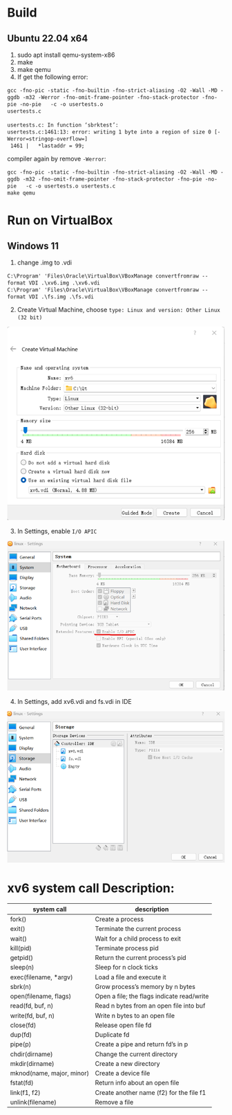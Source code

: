 # Build
## Ubuntu 22.04 x64
1. sudo apt install qemu-system-x86
2. make
3. make qemu
4. If get the following error:
```
gcc -fno-pic -static -fno-builtin -fno-strict-aliasing -O2 -Wall -MD -ggdb -m32 -Werror -fno-omit-frame-pointer -fno-stack-protector -fno-pie -no-pie   -c -o usertests.o
usertests.c

usertests.c: In function ‘sbrktest’:
usertests.c:1461:13: error: writing 1 byte into a region of size 0 [-Werror=stringop-overflow=]
 1461 |   *lastaddr = 99;
 ```
 compiler again by remove ```-Werror```:
 ```
 gcc -fno-pic -static -fno-builtin -fno-strict-aliasing -O2 -Wall -MD -ggdb -m32 -fno-omit-frame-pointer -fno-stack-protector -fno-pie -no-pie   -c -o usertests.o usertests.c
 make qemu
 ```
 
 # Run on VirtualBox
 ## Windows 11
 1. change .img to .vdi
 ```
 C:\Program' 'Files\Oracle\VirtualBox\VBoxManage convertfromraw --format VDI .\xv6.img .\xv6.vdi
 C:\Program' 'Files\Oracle\VirtualBox\VBoxManage convertfromraw --format VDI .\fs.img .\fs.vdi
 ```
 2. Create Virtual Machine, choose ```type: Linux and version: Other Linux (32 bit)```

 <img src="picture/virtualbox_xv6.png"></img>

 3. In Settings, enable ```I/O APIC```
 
 <img src="picture/enable_APIC.png"></img>
 
 4. In Settings, add xv6.vdi and fs.vdi in IDE
 
 <img src="picture/add_IDE.png"></img>
 
 # xv6 system call Description:
 | system call |description |
| ---- | ---- |
| fork() | Create a process |
| exit() | Terminate the current process |
| wait() | Wait for a child process to exit |
| kill(pid) | Terminate process pid |
| getpid() | Return the current process’s pid |
| sleep(n) | Sleep for n clock ticks |
| exec(filename, *argv) | Load a file and execute it |
| sbrk(n) | Grow process’s memory by n bytes |
| open(filename, flags) | Open a file; the flags indicate read/write |
| read(fd, buf, n) | Read n bytes from an open file into buf |
| write(fd, buf, n) | Write n bytes to an open file |
| close(fd) | Release open file fd |
| dup(fd) | Duplicate fd |
| pipe(p) | Create a pipe and return fd’s in p |
| chdir(dirname) | Change the current directory |
| mkdir(dirname) | Create a new directory |
| mknod(name, major, minor) | Create a device file |
| fstat(fd) | Return info about an open file |
| link(f1, f2) | Create another name (f2) for the file f1 |
| unlink(filename) | Remove a file |
